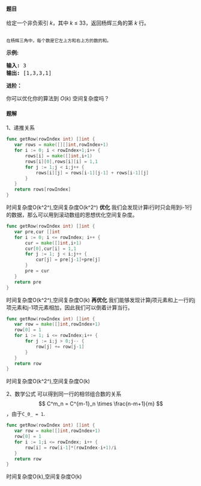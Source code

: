 #### 题目
<p>给定一个非负索引&nbsp;<em>k</em>，其中 <em>k</em>&nbsp;&le;&nbsp;33，返回杨辉三角的第 <em>k </em>行。</p>

<p><img alt="" src="https://upload.wikimedia.org/wikipedia/commons/0/0d/PascalTriangleAnimated2.gif"></p>

<p><small>在杨辉三角中，每个数是它左上方和右上方的数的和。</small></p>

<p><strong>示例:</strong></p>

<pre><strong>输入:</strong> 3
<strong>输出:</strong> [1,3,3,1]
</pre>

<p><strong>进阶：</strong></p>

<p>你可以优化你的算法到 <em>O</em>(<em>k</em>) 空间复杂度吗？</p>


 #### 题解
 1、递推关系
 ```go
func getRow(rowIndex int) []int {
    var rows = make([][]int,rowIndex+1)
    for i := 0; i < rowIndex+1;i++ {
        rows[i] = make([]int,i+1)
        rows[i][0],rows[i][i] = 1,1
        for j := 1;j < i;j++ {
            rows[i][j] = rows[i-1][j-1] + rows[i-1][j]
        }
    }
    return rows[rowIndex]
}
 ```
 时间复杂度O(k^2^),空间复杂度O(k^2^)
 **优化**
 我们会发现计算i行时只会用到i-1行的数据，那么可以用到滚动数组的思想优化空间复杂度。
 ```go
func getRow(rowIndex int) []int {
    var pre,cur []int
    for i := 0; i <= rowIndex; i++ {
        cur = make([]int,i+1)
        cur[0],cur[i] = 1,1
        for j := 1; j < i;j++ {
            cur[j] = pre[j-1]+pre[j]
        }
        pre = cur
    }
    return pre
}
 ```
 时间复杂度O(k^2^),空间复杂度O(k)
 **再优化**
 我们能够发现计算j项元素和上一行的j项元素和j-1项元素相加，因此我们可以倒着计算当行。
 ```go
func getRow(rowIndex int) []int {
    var row = make([]int,rowIndex+1)
    row[0] = 1
    for i := 1; i <= rowIndex;i++ {
        for j := i;j > 0;j-- {
            row[j] += row[j-1]
        }
    }
    return row
}
 ```
 时间复杂度O(k^2^),空间复杂度O(k)

 2、数学公式
 可以得到同一行的相邻组合数的关系
$$
C^m_n = C^{m-1}_n \times \frac{n-m+1}{m}
$$
 ，由于`C_0_ = 1`.
 ```go
func getRow(rowIndex int) []int {
    var row = make([]int,rowIndex+1)
    row[0] = 1
    for i := 1;i <= rowIndex; i++ {
        row[i] = row[i-1]*(rowIndex-i+1)/i
    }
    return row
}
```
 时间复杂度O(k),空间复杂度O(k)